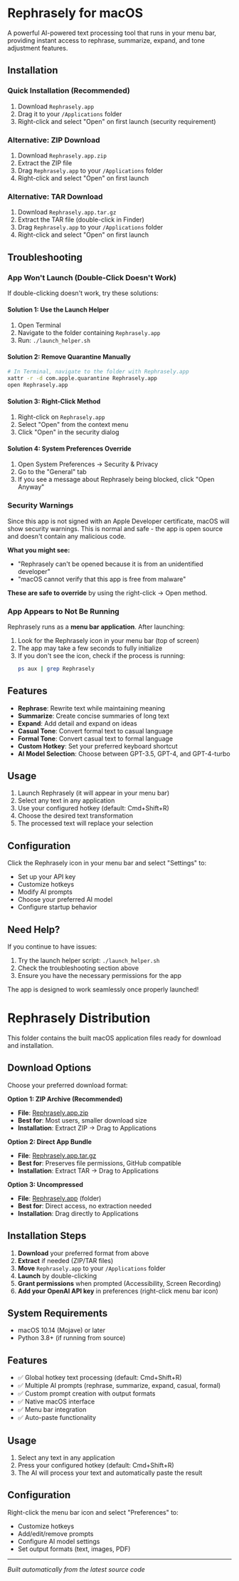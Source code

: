 # Rephrasely for macOS

A powerful AI-powered text processing tool that runs in your menu bar, providing instant access to rephrase, summarize, expand, and tone adjustment features.

## Installation

### Quick Installation (Recommended)
1. Download `Rephrasely.app` 
2. Drag it to your `/Applications` folder
3. Right-click and select "Open" on first launch (security requirement)

### Alternative: ZIP Download
1. Download `Rephrasely.app.zip`
2. Extract the ZIP file
3. Drag `Rephrasely.app` to your `/Applications` folder
4. Right-click and select "Open" on first launch

### Alternative: TAR Download
1. Download `Rephrasely.app.tar.gz`
2. Extract the TAR file (double-click in Finder)
3. Drag `Rephrasely.app` to your `/Applications` folder
4. Right-click and select "Open" on first launch

## Troubleshooting

### App Won't Launch (Double-Click Doesn't Work)

If double-clicking doesn't work, try these solutions:

#### Solution 1: Use the Launch Helper
1. Open Terminal
2. Navigate to the folder containing `Rephrasely.app`
3. Run: `./launch_helper.sh`

#### Solution 2: Remove Quarantine Manually
```bash
# In Terminal, navigate to the folder with Rephrasely.app
xattr -r -d com.apple.quarantine Rephrasely.app
open Rephrasely.app
```

#### Solution 3: Right-Click Method
1. Right-click on `Rephrasely.app`
2. Select "Open" from the context menu
3. Click "Open" in the security dialog

#### Solution 4: System Preferences Override
1. Open System Preferences → Security & Privacy
2. Go to the "General" tab
3. If you see a message about Rephrasely being blocked, click "Open Anyway"

### Security Warnings

Since this app is not signed with an Apple Developer certificate, macOS will show security warnings. This is normal and safe - the app is open source and doesn't contain any malicious code.

**What you might see:**
- "Rephrasely can't be opened because it is from an unidentified developer"
- "macOS cannot verify that this app is free from malware"

**These are safe to override** by using the right-click → Open method.

### App Appears to Not Be Running

Rephrasely runs as a **menu bar application**. After launching:

1. Look for the Rephrasely icon in your menu bar (top of screen)
2. The app may take a few seconds to fully initialize
3. If you don't see the icon, check if the process is running:
   ```bash
   ps aux | grep Rephrasely
   ```

## Features

- **Rephrase**: Rewrite text while maintaining meaning
- **Summarize**: Create concise summaries of long text
- **Expand**: Add detail and expand on ideas
- **Casual Tone**: Convert formal text to casual language
- **Formal Tone**: Convert casual text to formal language
- **Custom Hotkey**: Set your preferred keyboard shortcut
- **AI Model Selection**: Choose between GPT-3.5, GPT-4, and GPT-4-turbo

## Usage

1. Launch Rephrasely (it will appear in your menu bar)
2. Select any text in any application
3. Use your configured hotkey (default: Cmd+Shift+R)
4. Choose the desired text transformation
5. The processed text will replace your selection

## Configuration

Click the Rephrasely icon in your menu bar and select "Settings" to:
- Set up your API key
- Customize hotkeys
- Modify AI prompts
- Choose your preferred AI model
- Configure startup behavior

## Need Help?

If you continue to have issues:
1. Try the launch helper script: `./launch_helper.sh`
2. Check the troubleshooting section above
3. Ensure you have the necessary permissions for the app

The app is designed to work seamlessly once properly launched!

# Rephrasely Distribution

This folder contains the built macOS application files ready for download and installation.

## Download Options

Choose your preferred download format:

**Option 1: ZIP Archive (Recommended)**
- **File**: [Rephrasely.app.zip](./Rephrasely.app.zip) 
- **Best for**: Most users, smaller download size
- **Installation**: Extract ZIP → Drag to Applications

**Option 2: Direct App Bundle** 
- **File**: [Rephrasely.app.tar.gz](./Rephrasely.app.tar.gz)
- **Best for**: Preserves file permissions, GitHub compatible
- **Installation**: Extract TAR → Drag to Applications

**Option 3: Uncompressed**
- **File**: [Rephrasely.app](./Rephrasely.app/) (folder)
- **Best for**: Direct access, no extraction needed
- **Installation**: Drag directly to Applications

## Installation Steps

1. **Download** your preferred format from above
2. **Extract** if needed (ZIP/TAR files)
3. **Move** `Rephrasely.app` to your `/Applications` folder
4. **Launch** by double-clicking
5. **Grant permissions** when prompted (Accessibility, Screen Recording)
6. **Add your OpenAI API key** in preferences (right-click menu bar icon)

## System Requirements

- macOS 10.14 (Mojave) or later
- Python 3.8+ (if running from source)

## Features

- ✅ Global hotkey text processing (default: Cmd+Shift+R)
- ✅ Multiple AI prompts (rephrase, summarize, expand, casual, formal)
- ✅ Custom prompt creation with output formats
- ✅ Native macOS interface
- ✅ Menu bar integration
- ✅ Auto-paste functionality

## Usage

1. Select any text in any application
2. Press your configured hotkey (default: Cmd+Shift+R)
3. The AI will process your text and automatically paste the result

## Configuration

Right-click the menu bar icon and select "Preferences" to:
- Customize hotkeys
- Add/edit/remove prompts
- Configure AI model settings
- Set output formats (text, images, PDF)

---

*Built automatically from the latest source code* 